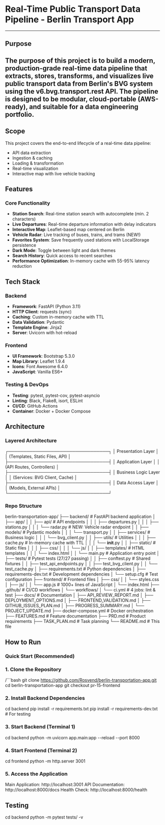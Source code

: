 # Real-Time Public Transport Data Pipeline - Berlin Transport App
---
## Purpose
The purpose of this project is to build a modern, production-grade real-time data pipeline that extracts, stores, transforms, and visualizes live public transport data from Berlin's BVG system using the v6.bvg.transport.rest API. The pipeline is designed to be modular, cloud-portable (AWS-ready), and suitable for a data engineering portfolio.
---
## Scope
This project covers the end-to-end lifecycle of a real-time data pipeline:

- API data extraction
- Ingestion & caching
- Loading & transformation
- Real-time visualization
- Interactive map with live vehicle tracking

## Features

### Core Functionality
-  **Station Search**: Real-time station search with autocomplete (min. 2 characters)
- **Live Departures**: Real-time departure information with delay indicators
- **Interactive Map**: Leaflet-based map centered on Berlin
- **Vehicle Radar**: Live tracking of buses, trains, and trams (NEW!)
- **Favorites System**: Save frequently used stations with LocalStorage persistence
- **Dark Mode**: Toggle between light and dark themes
- **Search History**: Quick access to recent searches
- **Performance Optimization**: In-memory cache with 55-95% latency reduction

## Tech Stack

### Backend
- **Framework**: FastAPI (Python 3.11)
- **HTTP Client**: requests (sync)
- **Caching**: Custom in-memory cache with TTL
- **Data Validation**: Pydantic
- **Template Engine**: Jinja2
- **Server**: Uvicorn with hot-reload

### Frontend
- **UI Framework**: Bootstrap 5.3.0
- **Map Library**: Leaflet 1.9.4
- **Icons**: Font Awesome 6.4.0
- **JavaScript**: Vanilla ES6+

### Testing & DevOps
- **Testing**: pytest, pytest-cov, pytest-asyncio
- **Linting**: Black, Flake8, isort, ESLint
- **CI/CD**: GitHub Actions
- **Container**: Docker + Docker Compose

## Architecture

### Layered Architecture
┌─────────────────────────────────┐
│ Presentation Layer │
│ (Templates, Static Files, API) │
├─────────────────────────────────┤
│ Application Layer │
│ (API Routes, Controllers) │
├─────────────────────────────────┤
│ Business Logic Layer │
│ (Services: BVG Client, Cache) │
├─────────────────────────────────┤
│ Data Access Layer │
│ (Models, External APIs) │
└─────────────────────────────────┘

### Repo Structure
berlin-transportation-app/
├── backend/ # FastAPI backend application
│ ├── app/
│ │ ├── api/ # API endpoints
│ │ │ ├── departures.py
│ │ │ ├── stations.py
│ │ │ └── radar.py # NEW: Vehicle radar endpoint
│ │ ├── models/ # Pydantic models
│ │ │ └── transport.py
│ │ ├── services/ # Business logic
│ │ │ └── bvg_client.py
│ │ ├── utils/ # Utilities
│ │ │ ├── cache.py # In-memory cache with TTL
│ │ │ └── __init__.py
│ │ ├── static/ # Static files
│ │ │ ├── css/
│ │ │ └── js/
│ │ ├── templates/ # HTML templates
│ │ │ └── index.html
│ │ └── main.py # Application entry point
│ ├── tests/ # Pytest tests (27/27 passing)
│ │ ├── conftest.py # Shared fixtures
│ │ ├── test_api_endpoints.py
│ │ ├── test_bvg_client.py
│ │ └── test_cache.py
│ ├── requirements.txt # Python dependencies
│ ├── requirements-dev.txt # Development dependencies
│ └── setup.cfg # Test configuration
├── frontend/ # Frontend files
│ ├── css/
│ │ └── styles.css
│ ├── js/
│ │ └── app.js # 1000+ lines of JavaScript
│ └── index.html
├── .github/ # CI/CD workflows
│ └── workflows/
│ └── ci.yml # 4 jobs: lint & test
├── docs/ # Documentation
│ ├── API_REVIEW_REPORT.md
│ ├── DEPLOYMENT_OPTIONS.md
│ ├── FRONTEND_VALIDATION.md
│ ├── GITHUB_ISSUES_PLAN.md
│ ├── PROGRESS_SUMMARY.md
│ └── PROJECT_UPDATE.md
├── docker-compose.yml # Docker orchestration
├── FEATURES.md # Feature documentation
├── PRD.md # Product requirements
├── TASK_PLAN.md # Task planning
└── README.md # This file

## How to Run

### Quick Start (Recommended)

### 1. Clone the Repository 
/```bash
git clone https://github.com/Rosvend/berlin-transportation-app.git
cd berlin-transportation-app
git checkout pr-15-frontend

### 2. Install Backend Dependencies
cd backend
pip install -r requirements.txt
pip install -r requirements-dev.txt  # For testing

### 3. Start Backend (Terminal 1)
cd backend
python -m uvicorn app.main:app --reload --port 8000

### 4. Start Frontend (Terminal 2)
cd frontend
python -m http.server 3001

### 5. Access the Application
Main Application: http://localhost:3001
API Documentation: http://localhost:8000/docs
Health Check: http://localhost:8000/health

## Testing
cd backend
python -m pytest tests/ -v

